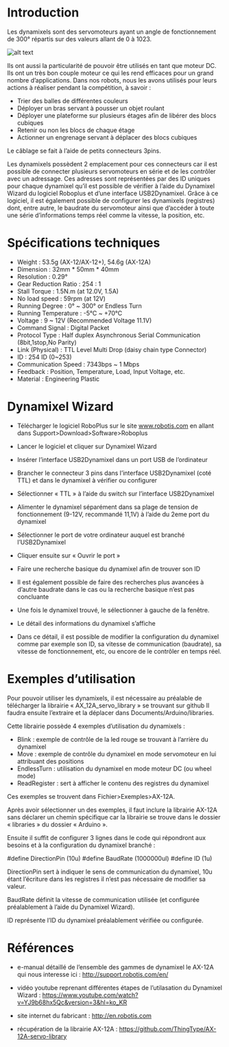 # Introduction

Les dynamixels sont des servomoteurs ayant un angle de fonctionnement de 300° répartis sur des valeurs allant de 0 à 1023.

![alt text](electronics/actuators/Dynamixels_SRC/.png )

Ils ont aussi la particularité de pouvoir être utilisés en tant que moteur DC. Ils ont un très bon couple moteur ce qui les rend efficaces pour un grand nombre d’applications. Dans nos robots, nous les avons utilisés pour leurs actions à réaliser pendant la compétition, à savoir :
*	Trier des balles de différentes couleurs
*	Déployer un bras servant à pousser un objet roulant
*	Déployer une plateforme sur plusieurs étages afin de libérer des blocs cubiques
*	Retenir ou non les blocs de chaque étage
*	Actionner un engrenage servant à déplacer des blocs cubiques

Le câblage se fait à l’aide de petits connecteurs 3pins. 

 

Les dynamixels possèdent 2 emplacement pour ces connecteurs car il est possible de connecter plusieurs servomoteurs en série et de les contrôler avec un adressage. Ces adresses sont représentées par des ID uniques pour chaque dynamixel qu’il est possible de vérifier à l’aide du Dynamixel Wizard du logiciel Roboplus et d’une interface USB2Dynamixel. 
Grâce à ce logiciel, il est également possible de configurer les dynamixels (registres) dont, entre autre, le baudrate du servomoteur ainsi que d’accéder à toute une série d’informations temps réel comme la vitesse, la position, etc.

# Spécifications techniques

*	Weight : 53.5g (AX-12/AX-12+), 54.6g (AX-12A)
*	Dimension : 32mm * 50mm * 40mm
*	Resolution : 0.29°
*	Gear Reduction Ratio :  254 : 1
*	Stall Torque : 1.5N.m (at 12.0V, 1.5A)
*	No load speed : 59rpm (at 12V)
*	Running Degree :  0° ~ 300° or Endless Turn
*	Running Temperature : -5℃ ~ +70℃
*	Voltage : 9  ~ 12V (Recommended Voltage 11.1V)
*	Command Signal : Digital Packet
*	Protocol Type : Half duplex Asynchronous Serial Communication (8bit,1stop,No Parity)
* Link (Physical) : TTL Level Multi Drop (daisy chain type Connector)
*	ID : 254 ID (0~253)
*	Communication Speed : 7343bps ~ 1 Mbps
*	Feedback : Position, Temperature, Load, Input Voltage, etc.
*	Material : Engineering Plastic


# Dynamixel Wizard

*	Télécharger le logiciel RoboPlus sur le site www.robotis.com en allant dans Support>Download>Software>Roboplus
 
*	Lancer le logiciel et cliquer sur Dynamixel Wizard

 

*	Insérer l’interface USB2Dynamixel dans un port USB de l’ordinateur 
*	Brancher le connecteur 3 pins dans l’interface USB2Dynamixel (coté TTL) et dans le dynamixel à vérifier ou configurer
*	Sélectionner « TTL » à l’aide du switch sur l’interface USB2Dynamixel
*	Alimenter le dynamixel séparément dans sa plage de tension de fonctionnement (9-12V, recommandé 11,1V) à l’aide du 2eme port du dynamixel

 

*	Sélectionner le port de votre ordinateur auquel est branché l’USB2Dynamixel

 

*	Cliquer ensuite sur « Ouvrir le port »

 

* Faire une recherche basique du dynamixel afin de trouver son ID


*	Il est également possible de faire des recherches plus avancées à d’autre baudrate dans le cas ou la recherche basique n’est pas concluante
*	Une fois le dynamixel trouvé, le sélectionner à gauche de la fenêtre. 

*	Le détail des informations du dynamixel s’affiche

*	Dans ce détail, il est possible de modifier la configuration du dynamixel comme par exemple son ID, sa vitesse de communication (baudrate), sa vitesse de fonctionnement, etc, ou encore de le contrôler en temps réel.


# Exemples d’utilisation

Pour pouvoir utiliser les dynamixels, il est nécessaire au préalable de télécharger la librairie « AX_12A_servo_library » se trouvant sur github
Il faudra ensuite l’extraire et la déplacer dans Documents/Arduino/libraries.

Cette librairie possède 4 exemples d’utilisation du dynamixels : 
-	Blink : exemple de contrôle de la led rouge se trouvant à l’arrière du dynamixel
-	Move : exemple de contrôle du dynamixel en mode servomoteur en lui attribuant des positions
-	EndlessTurn : utilisation du dynamixel en mode moteur DC (ou wheel mode)
-	ReadRegister : sert à afficher le contenu des registres du dynamixel

Ces exemples se trouvent dans Fichier>Exemples>AX-12A.

Après avoir sélectionner un des exemples, il faut inclure la librairie AX-12A sans déclarer un chemin spécifique car la librairie se trouve dans le dossier « libraries » du dossier « Arduino ».

 

Ensuite il suffit de configurer 3 lignes dans le code qui répondront aux besoins et à la configuration du dynamixel branché :

#define DirectionPin  (10u)
#define BaudRate      (1000000ul)
#define ID            (1u)

DirectionPin sert à indiquer le sens de communication du dynamixel, 10u étant l’écriture dans les registres il n’est pas nécessaire de modifier sa valeur.

BaudRate définit la vitesse de communication utilisée (et configurée préalablement à l’aide du Dynamixel Wizard).

ID représente l’ID du dynamixel préalablement vérifiée ou configurée.

# Références

-	e-manual détaillé de l’ensemble des gammes de dynamixel le AX-12A qui nous interesse ici : http://support.robotis.com/en/ 

-	vidéo youtube reprenant différentes étapes de l’utilasation du Dynamixel Wizard : https://www.youtube.com/watch?v=YJ9b68hx5Qc&version=3&hl=ko_KR

-	site internet du fabricant : http://en.robotis.com

-	récupération de la librairie AX-12A : https://github.com/ThingType/AX-12A-servo-library

